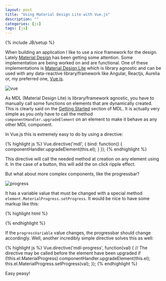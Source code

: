 ```yaml
---
layout: post
title: "Using Material Design Lite with Vue.js"
description: ""
categories: [js]
tags: [js]
---
```

{% include JB/setup %}

When building an application I like to use a nice framework for the design.
Lately [Material
Design](https://www.google.com/design/spec/material-design/introduction.html)
has been getting some attention. Some implementation are being worked on and are
functional. One of these implementations is [Material Design
Lite](http://www.getmdl.io) which is library agnostic and can be used with any
data-reactive library/framework like Angular, Reactjs, Aurelia or, my preferred
one, [Vue.js](http://vuejs.org).

![vue]({{BASE_PATH}}/img/posts/vue-logo.png)

As MDL (Material Design Lite) is library/framework agnostic, you have to
manually call some functions on elements that are dynamically created. This is
clearly said on the [Getting Started](http://www.getmdl.io/started/index.html)
section of MDL. It is actually very simple as you only have to call the method
`componentHandler.upgradeElement` on an element to make it behave as any other
MDL component.

In Vue.js this is extremely easy to do by using a directive:

{% highlight js %}
Vue.directive('mdl', {
  bind: function() {
    componentHandler.upgradeElement(this.el);
  }
});
{% endhighlight %}

This directive will call the needed method at creation on any element using it.
In the case of a button, this will add the on click ripple effect.

But what about more complex components, like the progressbar?

![progress]({{BASE_PATH}}/img/posts/vue-mdl-progress.png)

It has a variable
value that must be changed with a special method
`element.MaterialProgress.setProgress`. It would be nice to have some markup
like this:

{% highlight html %}
<div v-progress="progressVariable" class="mdl-progress mdl-js-progress"></div>
{% endhighlight %}

If the `progressVariable` value changes, the progressbar should change
accordingly. Well, another incredibly simple directive solves this as well:

{% highlight js %}
Vue.directive('mdl-progress', function(val) {
  // The directive may be called before the element have been upgraded
  if (!this.el.MaterialProgress)
    componentHandler.upgradeElement(this.el);
  this.el.MaterialProgress.setProgress(val);
});
{% endhighlight %}

Easy peasy!
